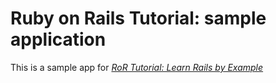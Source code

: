 # Ruby on Rails Tutorial: sample application

This is a sample app for 
[*RoR Tutorial: Learn Rails by Example*](http://railstutorial.org/)

